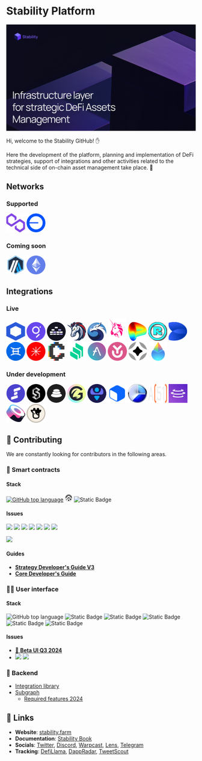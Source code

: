 # Stability Platform

<p align="center">
<a href="https://stability.farm">
<img src="/profile/image.jpg" title="Infrastructure layer for strategic DeFi Assets Management">
</a>
</p>

Hi, welcome to the Stability GitHub! ✋

Here the development of the platform, planning and implementation of DeFi strategies, support of integrations and other activities related to the technical side of on-chain asset management take place. 🔨

## Networks

### Supported

<div>
<a href="https://polygon.technology/"><img src="/chains/polygon.svg" width="50px" height="50px" alt="Polygon"></a>
<a href="https://www.base.org/"><img src="/chains/base.svg" width="50px" height="50px" alt="Base"></a>
</div>

### Coming soon

<div>
<a href="https://arbitrum.io/"><img src="/chains/arbitrum.svg" width="50px" height="50px" alt="Arbitrum"></a>
<a href="https://ethereum.org/"><img src="/chains/ethereum.svg" width="50px" height="50px" alt="Ethereum"></a>
</div>


## Integrations

### Live

<div>
<a href="https://chain.link"><img src="/assets/Chainlink.svg" width="50px" height="50px" alt="Chainlink"></a>
<a href="https://thegraph.com"><img src="/assets/TheGraph.svg" width="50px" height="50px" alt="The Graph"></a>
<a href="https://merkl.angle.money"><img src="/assets/Merkl.svg" width="50px" height="50px" alt="Merkl"></a>
<a href="https://1inch.io"><img src="/assets/1inch.svg" width="50px" height="50px" alt="1inch"></a>
<a href="https://quickswap.exchange"><img src="/assets/QuickSwap.svg" width="50px" height="50px" alt="QuickSwap"></a>
<a href="https://uniswap.org"><img src="/assets/Uniswap.svg" width="50px" height="60px" alt="Uniswap V3"></a>
<a href="https://curve.fi"><img src="/assets/Curve.svg" width="50px" height="50px" alt="Curve"></a>
<a href="https://retro.finance"><img src="/assets/Retro.svg" width="50px" height="50px" alt="Retro"></a>
<a href="https://www.defiedge.io"><img src="/assets/DefiEdge.svg" width="50px" height="50px" alt="DefiEdge"></a>
<a href="https://www.ichi.org"><img src="/assets/Ichi.svg" width="50px" height="50px" alt="Ichi"></a>
<a href="https://gamma.xyz"><img src="/assets/Gamma.svg" width="50px" height="50px" alt="Gamma"></a>
<a href="https://www.convexfinance.com"><img src="/assets/Convex.svg" width="50px" height="50px" alt="Convex"></a>
<a href="https://compound.finance"><img src="/assets/Compound.svg" width="50px" height="50px" alt="Compound"></a>
<a href="https://aave.com"><img src="/assets/Aave.svg" width="50px" height="50px" alt="Aave"></a>
<a href="https://yearn.fi"><img src="/assets/Yearn.svg" width="51px" height="50px" alt="Yearn"></a>
<a href="https://stargate.finance"><img src="/assets/Stargate.svg" width="50px" height="50px" alt="Stargate"></a>
<a href="https://lido.fi"><img src="/assets/Lido.svg" width="50px" height="50px" alt="Lido"></a>
</div>
 
### Under development

<div>
<a href="https://steer.finance"><img src="/assets/Steer.svg" width="50px" height="50px" style="border-radius: 100%" alt="Steer"></a>
<a href="https://www.staderlabs.com"><img src="/assets/Stader.svg" width="50px" height="50px" style="border-radius: 100%" alt="Stader Labs"></a>
<a href="https://balancer.fi"><img src="/assets/Balancer.svg" width="50px" height="50px" style="border-radius: 100%" alt="Balancer"></a>
<a href="https://gyro.finance"><img src="/assets/Gyroscope.svg" width="50px" height="50px" style="border-radius: 100%" alt="Gyroscope"></a>
<a href="https://v2.tetu.io"><img src="/assets/Tetu.svg" width="50px" height="50px" alt="Tetu V2"></a>
<a href="https://www.charm.fi"><img src="/assets/Charm.svg" width="50px" height="50px" alt="Charm"></a>
<a href="https://baseswap.fi/"><img src="/assets/BaseSwap.svg" width="50px" height="50px" alt="BaseSwap"></a>
<a href="https://a51.finance"><img src="/assets/A51.svg" width="50px" height="50px" alt="A51"></a>
<a href="https://aura.finance"><img src="/assets/aura.png" width="50px" height="50px" alt="Aura"></a>
<a href="https://www.sushi.com"><img src="/assets/sushi.svg" width="50px" height="50px" alt="Sushi"></a>
<a href="https://beefy.com"><img src="/assets/beefy.svg" width="50px" height="50px" alt="Beefy"></a>

</div>

## 👷 Contributing

We are constantly looking for contributors in the following areas.

### 💎 Smart contracts

#### Stack

<div>

[<img alt="GitHub top language" src="https://img.shields.io/github/languages/top/stabilitydao/stability-contracts?logo=solidity">](https://docs.soliditylang.org/en/)
[<img src="https://raw.githubusercontent.com/foundry-rs/foundry/master/.github/logo.png" alt="Foundry" width="20" />](https://book.getfoundry.sh/)
<img alt="Static Badge" src="https://img.shields.io/badge/openzeppelin-black?style=flat&logo=openzeppelin">

</div>

#### Issues

[<img src="https://img.shields.io/github/labels/stabilitydao/stability-contracts/META%20ISSUE">](https://github.com/stabilitydao/stability-contracts/labels/META%20ISSUE)
[<img src="https://img.shields.io/github/labels/stabilitydao/stability-contracts/STRATEGY">](https://github.com/stabilitydao/stability-contracts/labels/STRATEGY)
[<img src="https://img.shields.io/github/labels/stabilitydao/stability-contracts/PLATFORM%20UPGRADE">](https://github.com/stabilitydao/stability-contracts/labels/PLATFORM%20UPGRADE)
[<img src="https://img.shields.io/github/labels/stabilitydao/stability-contracts/NETWORK">](https://github.com/stabilitydao/stability-contracts/labels/NETWORK)
[<img src="https://img.shields.io/github/labels/stabilitydao/stability-contracts/ADAPTER">](https://github.com/stabilitydao/stability-contracts/labels/ADAPTER)
[<img src="https://img.shields.io/github/labels/stabilitydao/stability-contracts/BASE%20STRATEGY">](https://github.com/stabilitydao/stability-contracts/labels/BASE%20STRATEGY)
[<img src="https://img.shields.io/github/labels/stabilitydao/stability-contracts/STRATEGY%20UPGRADE">](https://github.com/stabilitydao/stability-contracts/labels/STRATEGY%20UPGRADE)

[<img src="https://img.shields.io/github/issues-search/stabilitydao/stability-contracts?query=is%3Aissue%20is%3Aopen%20awaiting%20in%3Atitle%20label%3ASTRATEGY&style=for-the-badge&label=%F0%9F%93%9C%20Strategies%20awaiting%20the%20developer&labelColor=%23008800">](https://github.com/stabilitydao/stability-contracts/issues?q=is%3Aissue+is%3Aopen+awaiting+in%3Atitle+label%3ASTRATEGY)

#### Guides

* **[Strategy Developer's Guide V3](./src/strategies/README.md)**
* **[Core Developer's Guide](./src/core/README.md)**

### 👩‍🚀 User interface

#### Stack

<div>
<img alt="GitHub top language" src="https://img.shields.io/github/languages/top/stabilitydao/stability-ui?style=flat&logo=typescript&labelColor=black">
<img alt="Static Badge" src="https://img.shields.io/badge/Astro-black?style=flat&logo=astro">
<img alt="Static Badge" src="https://img.shields.io/badge/react-black?style=flat&logo=react">
<img alt="Static Badge" src="https://img.shields.io/badge/wagmi-black?style=flat&logo=wagmi">
<img alt="Static Badge" src="https://img.shields.io/badge/viem-black?style=flat&logo=viem">
<img alt="Static Badge" src="https://img.shields.io/badge/Nano Stores-black?style=flat">
</div>

#### Issues
- [📆 **Beta UI Q3 2024**](https://github.com/stabilitydao/stability-ui/issues/200)
- [<img src="https://img.shields.io/github/labels/stabilitydao/stability-ui/META%20ISSUE">](https://github.com/stabilitydao/stability-ui/labels/META%20ISSUE) [<img src="https://img.shields.io/github/labels/stabilitydao/stability-ui/enhancement ">](https://github.com/stabilitydao/stability-ui/labels/enhancement )

### 🧞 Backend

* [Integration library](https://github.com/stabilitydao/stability)
* [Subgraph](https://github.com/stabilitydao/stability-subgraph)
  * [Required features 2024](https://github.com/stabilitydao/stability-subgraph/issues/12)

## 🔗 Links

- **Website**: [stability.farm](https://stability.farm)
- **Documentation**: [Stability Book](https://stabilitydao.gitbook.io/stability)
- **Socials**: [Twitter](https://twitter.com/stabilitydao), [Discord](https://discord.gg/TjuEkkaRQm), [Warpcast](https://warpcast.com/~/channel/stability), [Lens](https://hey.xyz/u/stabilitydao), [Telegram](https://t.me/stabilitydao)
- **Tracking**: [DefiLlama](https://defillama.com/protocol/stability#information), [DappRadar](https://dappradar.com/dapp/stability), [TweetScout](https://app.tweetscout.io/search?q=stabilitydao)
